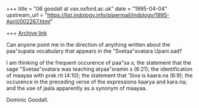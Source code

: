 +++
title = "06 goodall at vax.oxford.ac.uk"
date = "1995-04-04"
upstream_url = "https://list.indology.info/pipermail/indology/1995-April/002267.html"

+++
[Archive link](https://list.indology.info/pipermail/indology/1995-April/002267.html)

Can anyone point me in the direction of anything written about the paa"supata
vocabulary that appears in the "Svetaa"svatara Upani.sad?

I am thinking of the frequent occurence of paa"sa s; 
the statement that the sage "Svetaa"svatara was teaching atyaa"sramin s (6:21);
the identification of maayaa with prak.rti (4:10); the statement that \'Siva is
kaara.na (6:9); the occurence in the preceding verse of the expressions 
kaarya and kara.na; and the use of jaala apparently as a synonym of maayaa.

Dominic Goodall.





